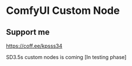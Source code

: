 # ComfyUI Custom Node

## Support me

https://coff.ee/kpsss34

SD3.5s custom nodes is coming [In testing phase]
